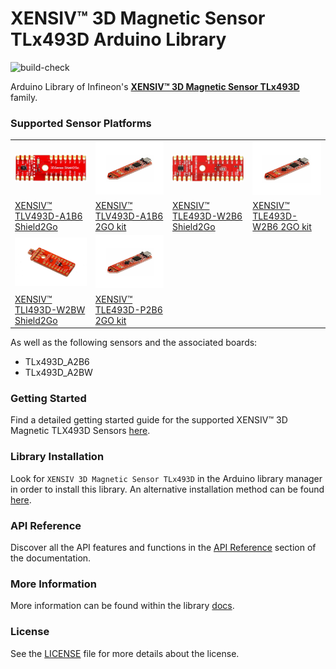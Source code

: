 # XENSIV™ 3D Magnetic Sensor TLx493D Arduino Library

![build-check](https://github.com/Infineon/arduino-pas-co2-sensor/actions/workflows/build-check.yml/badge.svg)
<!--- TODO: Use right link --->

Arduino Library of Infineon's [**XENSIV™ 3D Magnetic Sensor TLx493D**](https://www.infineon.com/cms/en/product/sensor/magnetic-sensors/magnetic-position-sensors/3d-magnetics/) family.

### Supported Sensor Platforms

<table>
    <tr>
        <td><img src="doc/img/TLV493D_A1B6_2GO.jpg" width=200></td>
        <td><img src="doc/img/TLV493D_A1B6_MS2GO.png" width=200></td>
        <td><img src="doc/img/TLE493D_W2B6_2GO.jpg" width=200></td>
        <td><img src="doc/img/TLV493D_A1B6_MS2GO.png" width=200></td>
    </tr>
    <tr>
        <td style="test-align : center"><a href="https://www.infineon.com/cms/en/product/evaluation-boards/s2go_3d-sense_tlv493d/">XENSIV™ TLV493D-A1B6 Shield2Go </a></td>
        <td style="test-align : center"><a href="https://www.infineon.com/cms/en/product/evaluation-boards/tlv493d-a1b6-ms2go/">XENSIV™ TLV493D-A1B6 2GO kit</a></td>
        <td style="test-align : center"><a href="https://www.infineon.com/cms/en/product/evaluation-boards/s2go_3d_tle493dw2b6-a0/">XENSIV™ TLE493D-W2B6 Shield2Go</a></td>
        <td style="test-align : center"><a href="https://www.infineon.com/cms/en/product/evaluation-boards/tle493d-w2b6-ms2go/">XENSIV™ TLE493D-W2B6 2GO kit</a></td>
    </tr>
    <tr>
        <td><img src="doc/img/TLI493D_W2BW_2GO.jpg" width=200></td>
        <td><img src="doc/img/TLV493D_A1B6_MS2GO.png" width=200></td>
        <!-- TODO: Add third gen as soon as available
        <td><img src="doc/img/.png" width=200></td>
        <td><img src="doc/img/.png" width=200></td>
        -->
    </tr>
    <tr>
        <td style="test-align : center"><a href="">XENSIV™ TLI493D-W2BW Shield2Go</a></td>
        <td style="test-align : center"><a href="">XENSIV™ TLE493D-P2B6 2GO kit</a></td>
        <!-- TODO: Add third gen as soon as available
        <td style="test-align : center"><a href="">XENSIV™ TLV493D-A1B6 Shield2Go</a></td>
        <td style="test-align : center"><a href="">XENSIV™ TLV493D-A1B6 Shield2Go</a></td>
        -->
    </tr>
</table>

As well as the following sensors and the associated boards:
- TLx493D_A2B6
- TLx493D_A2BW

### Getting Started

Find a detailed getting started guide for the supported XENSIV™ 3D Magnetic TLX493D Sensors [here](link). <!-- TODO: ADD LINK -->

### Library Installation

Look for ```XENSIV 3D Magnetic Sensor TLx493D``` in the Arduino library manager in order to install this library. An alternative installation method can be found [here](link). <!-- TODO: ADD LINK -->

### API Reference

Discover all the API features and functions in the [API Reference]() section of the documentation. <!-- TODO: ADD LINK -->

### More Information

More information can be found within the library [docs](). <!-- TODO: ADD LINK -->

### License

See the [LICENSE](LICENSE.md) file for more details about the license.
